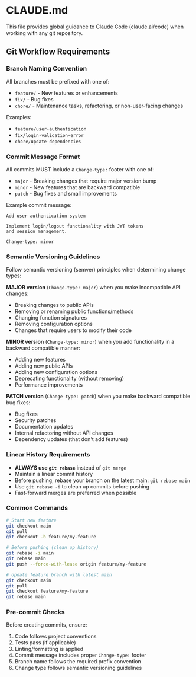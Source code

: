 # CLAUDE.md

This file provides global guidance to Claude Code (claude.ai/code) when working with any git repository.

## Git Workflow Requirements

### Branch Naming Convention

All branches must be prefixed with one of:

- `feature/` - New features or enhancements
- `fix/` - Bug fixes
- `chore/` - Maintenance tasks, refactoring, or non-user-facing changes

Examples:

- `feature/user-authentication`
- `fix/login-validation-error`
- `chore/update-dependencies`

### Commit Message Format

All commits MUST include a `Change-type:` footer with one of:

- `major` - Breaking changes that require major version bump
- `minor` - New features that are backward compatible
- `patch` - Bug fixes and small improvements

Example commit message:

```
Add user authentication system

Implement login/logout functionality with JWT tokens
and session management.

Change-type: minor
```

### Semantic Versioning Guidelines

Follow semantic versioning (semver) principles when determining change types:

**MAJOR version** (`Change-type: major`) when you make incompatible API changes:

- Breaking changes to public APIs
- Removing or renaming public functions/methods
- Changing function signatures
- Removing configuration options
- Changes that require users to modify their code

**MINOR version** (`Change-type: minor`) when you add functionality in a backward compatible manner:

- Adding new features
- Adding new public APIs
- Adding new configuration options
- Deprecating functionality (without removing)
- Performance improvements

**PATCH version** (`Change-type: patch`) when you make backward compatible bug fixes:

- Bug fixes
- Security patches
- Documentation updates
- Internal refactoring without API changes
- Dependency updates (that don't add features)

### Linear History Requirements

- **ALWAYS use `git rebase`** instead of `git merge`
- Maintain a linear commit history
- Before pushing, rebase your branch on the latest main: `git rebase main`
- Use `git rebase -i` to clean up commits before pushing
- Fast-forward merges are preferred when possible

### Common Commands

```bash
# Start new feature
git checkout main
git pull
git checkout -b feature/my-feature

# Before pushing (clean up history)
git rebase -i main
git rebase main
git push --force-with-lease origin feature/my-feature

# Update feature branch with latest main
git checkout main
git pull
git checkout feature/my-feature
git rebase main
```

### Pre-commit Checks

Before creating commits, ensure:

1. Code follows project conventions
2. Tests pass (if applicable)
3. Linting/formatting is applied
4. Commit message includes proper `Change-type:` footer
5. Branch name follows the required prefix convention
6. Change type follows semantic versioning guidelines
